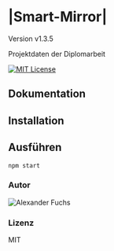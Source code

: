 # |Smart-Mirror|
Version v1.3.5


Projektdaten der Diplomarbeit


[![MIT License](https://img.shields.io/github/license/mashape/apistatus.svg?maxAge=2592000)](https://github.com/fuchsalex/Smart-Mirror/blob/master/LICENSE)



## Dokumentation




## Installation

## Ausführen
    npm start


### Autor
![Alexander Fuchs](https://github.com/fuchsalex)

### Lizenz
MIT
